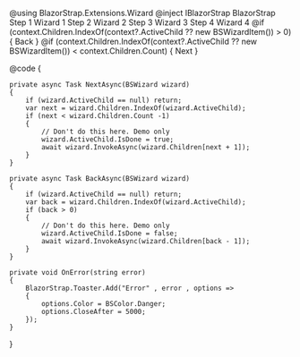 @using BlazorStrap.Extensions.Wizard
@inject IBlazorStrap BlazorStrap
<BSToaster/>
<BSWizard OnError="OnError">
    <ChildContent>
        <BSWizardItem>
            <Label>Step 1</Label>
            <Content>Wizard 1</Content>
        </BSWizardItem>
        <BSWizardItem>
            <Label>Step 2</Label>
            <Content>Wizard 2</Content>
        </BSWizardItem>
        <BSWizardItem>
            <Label>Step 3</Label>
            <Content>Wizard 3</Content>
        </BSWizardItem>
        <BSWizardItem>
            <Label>Step 4</Label>
            <Content>Wizard 4</Content>
        </BSWizardItem>
    </ChildContent>
    <BackButton>
        @if (context.Children.IndexOf(context?.ActiveChild ?? new BSWizardItem()) > 0)
        {
            <BSButton OnClick="() => BackAsync(context)">Back</BSButton>
        }
    </BackButton>
    <NextButton>
        @if (context.Children.IndexOf(context?.ActiveChild ?? new BSWizardItem()) < context.Children.Count)
        {
            <BSButton OnClick="() => NextAsync(context)">Next</BSButton>
        }
    </NextButton>
</BSWizard>

@code {

    private async Task NextAsync(BSWizard wizard)
    {
        if (wizard.ActiveChild == null) return;
        var next = wizard.Children.IndexOf(wizard.ActiveChild);
        if (next < wizard.Children.Count -1)
        {
            // Don't do this here. Demo only
            wizard.ActiveChild.IsDone = true;
            await wizard.InvokeAsync(wizard.Children[next + 1]);
        }
    }

    private async Task BackAsync(BSWizard wizard)
    {
        if (wizard.ActiveChild == null) return;
        var back = wizard.Children.IndexOf(wizard.ActiveChild);
        if (back > 0)
        {
            // Don't do this here. Demo only
            wizard.ActiveChild.IsDone = false;
            await wizard.InvokeAsync(wizard.Children[back - 1]);
        }
    }

    private void OnError(string error)
    {
        BlazorStrap.Toaster.Add("Error" , error , options =>
        {
            options.Color = BSColor.Danger;
            options.CloseAfter = 5000;
        });
    }

}